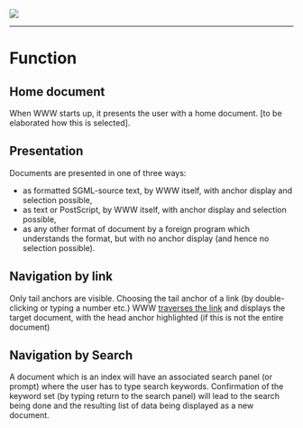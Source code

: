 [![](https://www.w3.org/Icons/WWW/arch1990.gift)](https://www.w3.org/DesignIssues/OldDocs.html)

* * *

#  Function

##  Home document

When WWW starts up, it presents the user with a home document. [to be
elaborated how this is selected].

##  Presentation

Documents are presented in one of three ways:

  * as formatted SGML-source text, by WWW itself, with anchor display and selection possible, 
  * as text or PostScript, by WWW itself, with anchor display and selection possible, 
  * as any other format of document by a foreign program which understands the format, but with no anchor display (and hence no selection possible). 

##  Navigation by link

Only tail anchors are visible. Choosing the tail anchor of a link (by double-
clicking or typing a number etc.) WWW [traverses the
link](https://www.w3.org/DesignIssues/FunctionTraverse.html) and displays the target document, with the head
anchor highlighted (if this is not the entire document)

##  Navigation by Search

A document which is an index will have an associated search panel (or prompt)
where the user has to type search keywords. Confirmation of the keyword set
(by typing return to the search panel) will lead to the search being done and
the resulting list of data being displayed as a new document.

